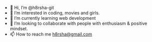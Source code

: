 - 👋 Hi, I’m @h8rsha-git
- 👀 I’m interested in coding, movies and girls.
- 🌱 I’m currently learning web development
- 💞️ I’m looking to collaborate with people with enthusiasm & positive mindset.
- 📫 How to reach me h8rsha@gmail.com

<!---
h8rsha-git/h8rsha-git is a ✨ special ✨ repository because its `README.md` (this file) appears on your GitHub profile.
You can click the Preview link to take a look at your changes.
--->
